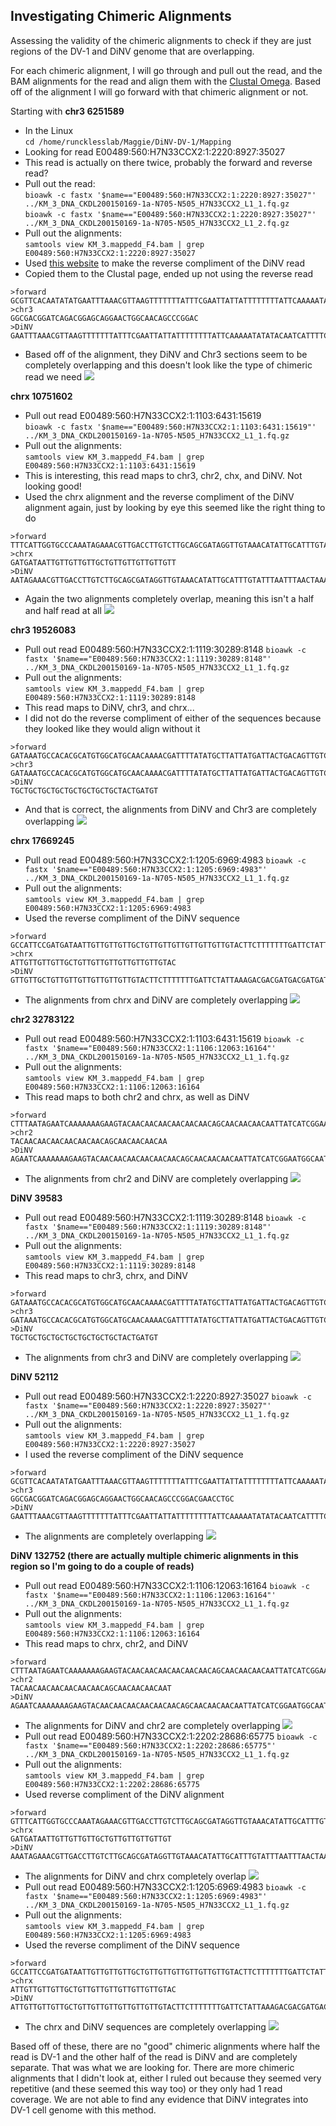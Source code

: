 ## Investigating Chimeric Alignments

Assessing the validity of the chimeric alignments to check if they are just regions of the DV-1 and DiNV genome that are overlapping.

For each chimeric alignment, I will go through and pull out the read, and the BAM alignments for the read and align them with the [Clustal Omega](https://www.ebi.ac.uk/Tools/msa/clustalo/). Based off of the alignment I will go forward with that chimeric alignment or not.


Starting with **chr3 6251589**  
- In the Linux   
`cd /home/runcklesslab/Maggie/DiNV-DV-1/Mapping`
- Looking for read E00489:560:H7N33CCX2:1:2220:8927:35027
- This read is actually on there twice, probably the forward and reverse read?
- Pull out the read:  
`bioawk -c fastx '$name=="E00489:560:H7N33CCX2:1:2220:8927:35027"' ../KM_3_DNA_CKDL200150169-1a-N705-N505_H7N33CCX2_L1_1.fq.gz`  
`bioawk -c fastx '$name=="E00489:560:H7N33CCX2:1:2220:8927:35027"' ../KM_3_DNA_CKDL200150169-1a-N705-N505_H7N33CCX2_L1_2.fq.gz`
- Pull out the alignments:  
`samtools view KM_3.mappedd_F4.bam | grep E00489:560:H7N33CCX2:1:2220:8927:35027`
- Used [this website](https://www.bioinformatics.org/sms/rev_comp.html) to make the reverse compliment of the DiNV read
- Copied them to the Clustal page, ended up not using the reverse read
```
>forward
GCGTTCACAATATATGAATTTAAACGTTAAGTTTTTTTATTTCGAATTATTATTTTTTTTATTCAAAAATATATACAATCATTTTCAGATTATTATTGAAGGGAGAGGGGCGACGGATCAGACGGAGCAGGAACTGGCAACAGCCCGGAC
>chr3
GGCGACGGATCAGACGGAGCAGGAACTGGCAACAGCCCGGAC
>DiNV
GAATTTAAACGTTAAGTTTTTTTATTTCGAATTATTATTTTTTTTATTCAAAAATATATACAATCATTTTCAGATTATTATTGAAGGGAGAGGGGCGACGGATCAGACGGAGCAGGAACTGGCAACAGCCCGGAC
```
- Based off of the alignment, they DiNV and Chr3 sections seem to be completely overlapping and this doesn't look like the type of chimeric read we need
![](https://raw.githubusercontent.com/meschedl/DiNV-Dv1-Genome-Integration/main/images/6251589_align.png)

**chrx 10751602**
- Pull out read E00489:560:H7N33CCX2:1:1103:6431:15619  
`bioawk -c fastx '$name=="E00489:560:H7N33CCX2:1:1103:6431:15619"' ../KM_3_DNA_CKDL200150169-1a-N705-N505_H7N33CCX2_L1_1.fq.gz`
- Pull out the alignments:  
`samtools view KM_3.mappedd_F4.bam | grep E00489:560:H7N33CCX2:1:1103:6431:15619`
- This is interesting, this read maps to chr3, chr2, chx, and DiNV. Not looking good!
- Used the chrx alignment and the reverse compliment of the DiNV alignment again, just by looking by eye this seemed like the right thing to do
```
>forward
TTTCATTGGTGCCCAAATAGAAACGTTGACCTTGTCTTGCAGCGATAGGTTGTAAACATATTGCATTTGTATTTAATTTAACTAAACTTTCATATTTTTCACATTGCCATTCCGATGATAATTGTTGTTGTTGCTGTTGTTGTTGTTGTT
>chrx
GATGATAATTGTTGTTGTTGCTGTTGTTGTTGTTGTT
>DiNV
AATAGAAACGTTGACCTTGTCTTGCAGCGATAGGTTGTAAACATATTGCATTTGTATTTAATTTAACTAAACTTTCATATTTTTCACATTGCCATTCCGATGATAATTGTTGTTGTTGCTGTTGTTGTTGTTGTT
```
- Again the two alignments completely overlap, meaning this isn't a half and half read at all
![](https://raw.githubusercontent.com/meschedl/DiNV-Dv1-Genome-Integration/main/images/10751602-align.png)

**chr3 19526083**
- Pull out read E00489:560:H7N33CCX2:1:1119:30289:8148
`bioawk -c fastx '$name=="E00489:560:H7N33CCX2:1:1119:30289:8148"' ../KM_3_DNA_CKDL200150169-1a-N705-N505_H7N33CCX2_L1_1.fq.gz`
- Pull out the alignments:  
`samtools view KM_3.mappedd_F4.bam | grep E00489:560:H7N33CCX2:1:1119:30289:8148`
- This read maps to DiNV, chr3, and chrx...
- I did not do the reverse compliment of either of the sequences because they looked like they would align without it
```
>forward
GATAAATGCCACACGCATGTGGCATGCAACAAAACGATTTTATATGCTTATTATGATTACTGACAGTTGTCGGTTGTTTCTGCTGCTGCTGCTGCTGCTGCTGCTGCGGCTGCTGCTGCTGTGCTCTGCTGTGGTGGCTGTCTCTTATAC
>chr3
GATAAATGCCACACGCATGTGGCATGCAACAAAACGATTTTATATGCTTATTATGATTACTGACAGTTGTCGGTTGTTTCTGCTGCTGCTGCTGCTGCTGCTGCTGCTGCTGCTACTGATGT
>DiNV
TGCTGCTGCTGCTGCTGCTGCTGCTACTGATGT
```
- And that is correct, the alignments from DiNV and Chr3 are completely overlapping
![](https://raw.githubusercontent.com/meschedl/DiNV-Dv1-Genome-Integration/main/images/19526083_align.png)

**chrx 17669245**
- Pull out read E00489:560:H7N33CCX2:1:1205:6969:4983
`bioawk -c fastx '$name=="E00489:560:H7N33CCX2:1:1205:6969:4983"' ../KM_3_DNA_CKDL200150169-1a-N705-N505_H7N33CCX2_L1_1.fq.gz`
- Pull out the alignments:  
`samtools view KM_3.mappedd_F4.bam | grep E00489:560:H7N33CCX2:1:1205:6969:4983`
- Used the reverse compliment of the DiNV sequence
```
>forward
GCCATTCCGATGATAATTGTTGTTGTTGCTGTTGTTGTTGTTGTTGTTGTACTTCTTTTTTTGATTCTATTAAAGACGACGATGACGATGATGATACTGATGTAGAAAATAATGAAGAATTCAAAACATCTAATAAACTTCCATTAGCAT
>chrx
ATTGTTGTTGTTGCTGTTGTTGTTGTTGTTGTTGTAC
>DiNV
GTTGTTGCTGTTGTTGTTGTTGTTGTTGTACTTCTTTTTTTGATTCTATTAAAGACGACGATGACGATGATGATACTGATGTAGAAAATAATGAAGAATTCAAAACATCTAATAAACTTCCATTAGCATTTTTAA
```
- The alignments from chrx and DiNV are completely overlapping
![](https://raw.githubusercontent.com/meschedl/DiNV-Dv1-Genome-Integration/main/images/17669245_align.png)

**chr2 32783122**
- Pull out read E00489:560:H7N33CCX2:1:1103:6431:15619
`bioawk -c fastx '$name=="E00489:560:H7N33CCX2:1:1106:12063:16164"' ../KM_3_DNA_CKDL200150169-1a-N705-N505_H7N33CCX2_L1_1.fq.gz`
- Pull out the alignments:  
`samtools view KM_3.mappedd_F4.bam | grep E00489:560:H7N33CCX2:1:1106:12063:16164`
- This read maps to both chr2 and chrx, as well as DiNV
```
>forward
CTTTAATAGAATCAAAAAAAGAAGTACAACAACAACAACAACAACAGCAACAACAACAATTATCATCGGAATGGCAATGTGAAAAATATGAAAGTTTAGTTAAATTAAATACAAATGCAATATGTTTACAACCTATCGCTGCAAGACAAG
>chr2
TACAACAACAACAACAACAACAGCAACAACAACAA
>DiNV
AGAATCAAAAAAAGAAGTACAACAACAACAACAACAACAGCAACAACAACAATTATCATCGGAATGGCAATGTGAAAAATATGAAAGTTTAGTTAAATTAAATACAAATGCAATATGTTTACAACCTATCGCTGC
```
- The alignments from chr2 and DiNV are completely overlapping
![](https://raw.githubusercontent.com/meschedl/DiNV-Dv1-Genome-Integration/main/images/32783122_align.png)

**DiNV 39583**
- Pull out read E00489:560:H7N33CCX2:1:1119:30289:8148
`bioawk -c fastx '$name=="E00489:560:H7N33CCX2:1:1119:30289:8148"' ../KM_3_DNA_CKDL200150169-1a-N705-N505_H7N33CCX2_L1_1.fq.gz`
- Pull out the alignments:  
`samtools view KM_3.mappedd_F4.bam | grep E00489:560:H7N33CCX2:1:1119:30289:8148`
- This read maps to chr3, chrx, and DiNV
```
>forward
GATAAATGCCACACGCATGTGGCATGCAACAAAACGATTTTATATGCTTATTATGATTACTGACAGTTGTCGGTTGTTTCTGCTGCTGCTGCTGCTGCTGCTGCTGCGGCTGCTGCTGCTGTGCTCTGCTGTGGTGGCTGTCTCTTATAC
>chr3
GATAAATGCCACACGCATGTGGCATGCAACAAAACGATTTTATATGCTTATTATGATTACTGACAGTTGTCGGTTGTTTCTGCTGCTGCTGCTGCTGCTGCTGCTGCTGCTGCTACTGATGT
>DiNV
TGCTGCTGCTGCTGCTGCTGCTGCTACTGATGT
```
- The alignments from chr3 and DiNV are completely overlapping
![](https://raw.githubusercontent.com/meschedl/DiNV-Dv1-Genome-Integration/main/images/39583_align.png)

**DiNV 52112**
- Pull out read E00489:560:H7N33CCX2:1:2220:8927:35027
`bioawk -c fastx '$name=="E00489:560:H7N33CCX2:1:2220:8927:35027"' ../KM_3_DNA_CKDL200150169-1a-N705-N505_H7N33CCX2_L1_1.fq.gz`
- Pull out the alignments:  
`samtools view KM_3.mappedd_F4.bam | grep E00489:560:H7N33CCX2:1:2220:8927:35027`
- I used the reverse compliment of the DiNV sequence
```
>forward
GCGTTCACAATATATGAATTTAAACGTTAAGTTTTTTTATTTCGAATTATTATTTTTTTTATTCAAAAATATATACAATCATTTTCAGATTATTATTGAAGGGAGAGGGGCGACGGATCAGACGGAGCAGGAACTGGCAACAGCCCGGAC
>chr3
GGCGACGGATCAGACGGAGCAGGAACTGGCAACAGCCCGGACGAACCTGC
>DiNV
GAATTTAAACGTTAAGTTTTTTTATTTCGAATTATTATTTTTTTTATTCAAAAATATATACAATCATTTTCAGATTATTATTGAAGGGAGAGGGGCGACGGATCAGACGGAGCAGGAACTGGCAACAGCCCGGAC
```
- The alignments are completely overlapping
![](https://raw.githubusercontent.com/meschedl/DiNV-Dv1-Genome-Integration/main/images/52112_align.png)

**DiNV 132752 (there are actually multiple chimeric alignments in this region so I'm going to do a couple of reads)**
- Pull out read E00489:560:H7N33CCX2:1:1106:12063:16164
`bioawk -c fastx '$name=="E00489:560:H7N33CCX2:1:1106:12063:16164"' ../KM_3_DNA_CKDL200150169-1a-N705-N505_H7N33CCX2_L1_1.fq.gz`
- Pull out the alignments:  
`samtools view KM_3.mappedd_F4.bam | grep E00489:560:H7N33CCX2:1:1106:12063:16164`
- This read maps to chrx, chr2, and DiNV
```
>forward
CTTTAATAGAATCAAAAAAAGAAGTACAACAACAACAACAACAACAGCAACAACAACAATTATCATCGGAATGGCAATGTGAAAAATATGAAAGTTTAGTTAAATTAAATACAAATGCAATATGTTTACAACCTATCGCTGCAAGACAAG
>chr2
TACAACAACAACAACAACAACAGCAACAACAACAAT
>DiNV
AGAATCAAAAAAAGAAGTACAACAACAACAACAACAACAGCAACAACAACAATTATCATCGGAATGGCAATGTGAAAAATATGAAAGTTTAGTTAAATTAAATACAAATGCAATATGTTTACAACCTATCGCTGC
```
- The alignments for DiNV and chr2 are completely overlapping
![](https://raw.githubusercontent.com/meschedl/DiNV-Dv1-Genome-Integration/main/images/132752_1_align.png)
- Pull out read E00489:560:H7N33CCX2:1:2202:28686:65775
`bioawk -c fastx '$name=="E00489:560:H7N33CCX2:1:2202:28686:65775"' ../KM_3_DNA_CKDL200150169-1a-N705-N505_H7N33CCX2_L1_1.fq.gz`
- Pull out the alignments:  
`samtools view KM_3.mappedd_F4.bam | grep E00489:560:H7N33CCX2:1:2202:28686:65775`
- Used reverse compliment of the DiNV alignment
```
>forward
GTTTCATTGGTGCCCAAATAGAAACGTTGACCTTGTCTTGCAGCGATAGGTTGTAAACATATTGCATTTGTATTTAATTTAACTAAACTTTCATATTTTTCACATTGCCATTCCGATGATAATTGTTGTTGTTGCTGTTGTTGTTGTTGT
>chrx
GATGATAATTGTTGTTGTTGCTGTTGTTGTTGTTGT
>DiNV
AAATAGAAACGTTGACCTTGTCTTGCAGCGATAGGTTGTAAACATATTGCATTTGTATTTAATTTAACTAAACTTTCATATTTTTCACATTGCCATTCCGATGATAATTGTTGTTGTTGCTGTTGTTGTTGTTGT
```
- The alignments for DiNV and chrx completely overlap
![](https://raw.githubusercontent.com/meschedl/DiNV-Dv1-Genome-Integration/main/images/132752_2_align.png)
- Pull out read E00489:560:H7N33CCX2:1:1205:6969:4983
`bioawk -c fastx '$name=="E00489:560:H7N33CCX2:1:1205:6969:4983"' ../KM_3_DNA_CKDL200150169-1a-N705-N505_H7N33CCX2_L1_1.fq.gz`
- Pull out the alignments:  
`samtools view KM_3.mappedd_F4.bam | grep E00489:560:H7N33CCX2:1:1205:6969:4983`
- Used the reverse compliment of the DiNV sequence
```
>forward
GCCATTCCGATGATAATTGTTGTTGTTGCTGTTGTTGTTGTTGTTGTTGTACTTCTTTTTTTGATTCTATTAAAGACGACGATGACGATGATGATACTGATGTAGAAAATAATGAAGAATTCAAAACATCTAATAAACTTCCATTAGCAT
>chrx
ATTGTTGTTGTTGCTGTTGTTGTTGTTGTTGTTGTAC
>DiNV
ATTGTTGTTGTTGCTGTTGTTGTTGTTGTTGTTGTACTTCTTTTTTTGATTCTATTAAAGACGACGATGACGATGATGATACTGATGTAGAAAATAATGAAGAATTCAAAACATCTAATAAACTTCCATTAGCAT
```
- The chrx and DiNV sequences are completely overlapping
![](https://raw.githubusercontent.com/meschedl/DiNV-Dv1-Genome-Integration/main/images/132752_3_align.png)


Based off of these, there are no "good" chimeric alignments where half the read is DV-1 and the other half of the read is DiNV and are completely separate. That was what we are looking for. There are more chimeric alignments that I didn't look at, either I ruled out because they seemed very repetitive (and these seemed this way too) or they only had 1 read coverage. We are not able to find any evidence that DiNV integrates into DV-1 cell genome with this method.
